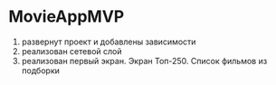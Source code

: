 # MovieAppMVP
1. развернут проект и добавлены зависимости
2. реализован сетевой слой
3. реализован первый экран. Экран Топ-250. Список фильмов из подборки

